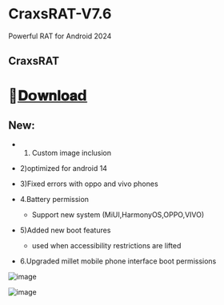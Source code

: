 # CraxsRAT-V7.6
Powerful RAT for Android 2024

## CraxsRAT

# 📁[𝐃𝗼𝐰𝐧𝐥𝐨𝐚𝗱](https://t.me/+X-3jumlwIe1lOTky)

## New:

- 1) Custom image inclusion 

- 2)optimized for android 14

- 3)Fixed errors with oppo and vivo phones

- 4.Battery permission
  - Support new system (MiUI,HarmonyOS,OPPO,VIVO)

- 5)Added new boot features
  - used when accessibility restrictions are lifted

- 6.Upgraded millet mobile phone interface boot permissions


![image](https://github.com/Iestaxl/CraxsRAT-7.5/assets/169180644/ef27a6ed-016b-4226-834f-1009ed8dbc5a)

![image](https://github.com/user-attachments/assets/b8fe5ede-f590-4b13-9d26-227789d8e211)

